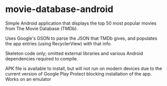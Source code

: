 # movie-database-android

Simple Android application that displays the top 50 most popular movies from The Movie Database (TMDb).

Uses Google's GSON to parse the JSON that TMDb gives, and populates the app entries (using RecyclerView) with that info.

Skeleton code only; omitted external libraries and various Android dependencies required to compile.

APK file is available to install, but will not run on modern devices due to the current version of Google Play Protect blocking installation of the app. Works on an emulator
